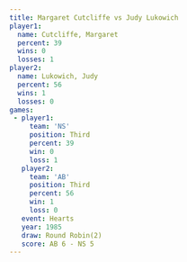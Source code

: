 ```yaml
---
title: Margaret Cutcliffe vs Judy Lukowich
player1:                   
  name: Cutcliffe, Margaret
  percent: 39              
  wins: 0                  
  losses: 1                
player2:                   
  name: Lukowich, Judy     
  percent: 56              
  wins: 1                  
  losses: 0                
games:
 - player1:         
     team: 'NS'     
     position: Third
     percent: 39    
     win: 0         
     loss: 1        
   player2:         
     team: 'AB'     
     position: Third
     percent: 56    
     win: 1         
     loss: 0        
   event: Hearts       
   year: 1985          
   draw: Round Robin(2)
   score: AB 6 - NS 5  
---
```

